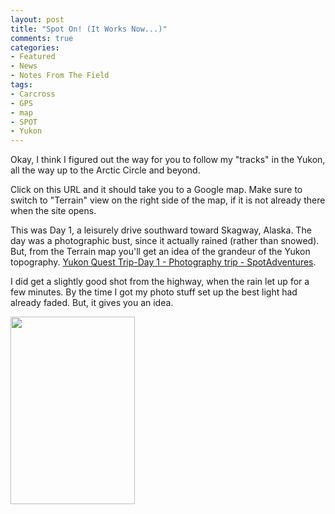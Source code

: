 ```yaml
---
layout: post
title: "Spot On! (It Works Now...)"
comments: true
categories:
- Featured
- News
- Notes From The Field
tags:
- Carcross
- GPS
- map
- SPOT
- Yukon
---
```

Okay, I think I figured out the way for you to follow my "tracks" in the Yukon, all the way up to the Arctic Circle and beyond.

Click on this URL and it should take you to a Google map. Make sure to switch to "Terrain" view on the right side of the map, if it is not already there when the site opens.

This was Day 1, a leisurely drive southward toward Skagway, Alaska. The day was a photographic bust, since it actually rained (rather than snowed). But, from the Terrain map you'll get an idea of the grandeur of the Yukon topography.
<a href="http://www.spotadventures.com/trip/view/?trip_id=240772">Yukon Quest Trip-Day 1 - Photography trip - SpotAdventures</a>.

I did get a slightly good shot from the highway, when the rain let up for a few minutes. By the time I got my photo stuff set up the best light had already faded. But, it gives you an idea.

<a href="http://blog.lesterpickerphoto.com/wp-content/uploads/2011/02/south-of-Whitehorse1.jpg"><img class="size-medium wp-image-909" title="south of Whitehorse" src="http://blog.lesterpickerphoto.com/wp-content/uploads/2011/02/south-of-Whitehorse1-199x300.jpg" alt="" width="199" height="300" /></a>